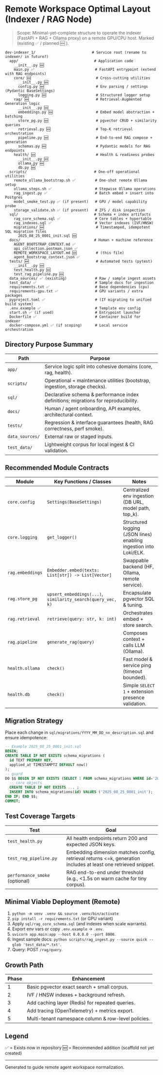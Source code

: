 # Remote Workspace Optimal Layout (Indexer / RAG Node)

> Scope: Minimal-yet-complete structure to operate the indexer (FastAPI + RAG + Ollama proxy) on a remote GPU/CPU host. Marked (existing ✅ / planned 🆕 ).

```
dev-indexer_1/                          # Service root (rename to indexer/ in future?)
  app/                                   # Application code
    __init__.py 🆕
    main.py ✅                            # FastAPI entrypoint (extend with RAG endpoints)
    core/ 🆕                              # Cross-cutting utilities
      __init__.py 🆕
      config.py 🆕                        # Env parsing / settings (Pydantic BaseSettings)
      logging.py 🆕                       # Structured logger setup
    rag/ 🆕                               # Retrieval-Augmented Generation logic
      __init__.py 🆕
      embeddings.py 🆕                    # Embed model abstraction + batching
      store_pg.py 🆕                      # pgvector CRUD + similarity queries
      retrieval.py 🆕                     # Top‑K retrieval orchestration
      pipeline.py 🆕                      # End-to-end RAG compose + generation
      schemas.py 🆕                       # Pydantic models for RAG endpoints
    health/ 🆕                            # Health & readiness probes
      __init__.py 🆕
      ollama.py 🆕
      db.py 🆕
  scripts/                               # One-off operational utilities
    remote_ollama_bootstrap.sh ✅         # One-shot remote Ollama setup
    ollama_steps.sh ✅                    # Stepwise Ollama operations
    rag_ingest.py ✅                      # Batch embed + insert into Postgres
    model_smoke_test.py ✅ (if present)   # GPU / model capability probe
    storage_validate.sh ✅ (if present)   # ZFS / disk inspection
  sql/                                   # Schema + index artifacts
    rag_core_schema.sql ✅                # Core tables + hypertable
    rag_indexes.sql ✅                    # Vector indexes (IVF/HNSW)
    migrations/ 🆕                        # Timestamped, idempotent SQL migration files
      2025_08_25_0001_init.sql 🆕
  docs/                                  # Human + machine reference
    AGENT_BOOTSTRAP_CONTEXT.md ✅
    api_collection.postman.json ✅
    REMOTE_WORKSPACE_LAYOUT.md 🆕         # (this file)
    agent_bootstrap_context.json ✅
  tests/ 🆕                               # Automated tests (pytest)
    __init__.py 🆕
    test_health.py 🆕
    test_rag_pipeline.py 🆕
  data_sources/ ✅ (existing)             # Raw / sample ingest assets
  test_data/ ✅                           # Sample docs for ingestion
  requirements.txt ✅                     # Base dependencies (cpu)
  requirements-gpu.txt ✅                 # GPU variants / extra packages
  pyproject.toml ✅                       # (If migrating to unified build system)
  .env.example ✅                         # Template env config
  start.sh ✅ (if used)                   # Entrypoint launcher
  Dockerfile ✅                           # Container build for indexer
  docker-compose.yml ✅ (if scoping)      # Local service orchestration
```

## Directory Purpose Summary

| Path | Purpose |
|------|---------|
| `app/` | Service logic split into cohesive domains (core, rag, health). |
| `scripts/` | Operational + maintenance utilities (bootstrap, ingestion, storage checks). |
| `sql/` | Declarative schema & performance index definitions; migrations for reproducibility. |
| `docs/` | Human / agent onboarding, API examples, architectural context. |
| `tests/` | Regression & interface guarantees (health, RAG correctness, perf smoke). |
| `data_sources/` | External raw or staged inputs. |
| `test_data/` | Lightweight corpus for local ingest & CI validation. |

## Recommended Module Contracts

| Module | Key Functions / Classes | Notes |
|--------|-------------------------|-------|
| `core.config` | `Settings(BaseSettings)` | Centralized env ingestion (DB URL, model path, top_k). |
| `core.logging` | `get_logger()` | Structured logging (JSON lines) enabling ingestion into Loki/ELK. |
| `rag.embeddings` | `Embedder.embed(texts: List[str]) -> List[Vector]` | Swappable backend (HF, Ollama, remote service). |
| `rag.store_pg` | `upsert_embeddings(...)`, `similarity_search(query_vec, k)` | Encapsulate pgvector SQL & tuning. |
| `rag.retrieval` | `retrieve(query: str, k: int)` | Orchestrates embed + store search. |
| `rag.pipeline` | `generate_rag(query)` | Composes context + calls LLM (Ollama). |
| `health.ollama` | `check()` | Fast model & service ping (timeout bounded). |
| `health.db` | `check()` | Simple `SELECT 1` + extension presence validation. |

## Migration Strategy

Place each change in `sql/migrations/YYYY_MM_DD_nn_description.sql` and ensure idempotence:
```sql
-- Example 2025_08_25_0001_init.sql
BEGIN;
CREATE TABLE IF NOT EXISTS schema_migrations (
  id TEXT PRIMARY KEY,
  applied_at TIMESTAMPTZ DEFAULT now()
);
-- guard
DO $$ BEGIN IF NOT EXISTS (SELECT 1 FROM schema_migrations WHERE id='2025_08_25_0001_init') THEN
  -- core objects
  CREATE TABLE IF NOT EXISTS ... ;
  INSERT INTO schema_migrations(id) VALUES ('2025_08_25_0001_init');
END IF; END $$;
COMMIT;
```

## Test Coverage Targets

| Test | Goal |
|------|------|
| `test_health.py` | All health endpoints return 200 and expected JSON keys. |
| `test_rag_pipeline.py` | Embedding dimension matches config, retrieval returns <=k, generation includes at least one retrieved snippet. |
| `performance_smoke` (optional) | RAG end-to-end under threshold (e.g., <1.5s on warm cache for tiny corpus). |

## Minimal Viable Deployment (Remote)
1. `python -m venv .venv && source .venv/bin/activate`
2. `pip install -r requirements.txt` (or GPU variant)
3. Apply `sql/rag_core_schema.sql` (and indexes when scale warrants).
4. Export env vars or copy `.env.example` -> `.env`.
5. `uvicorn app.main:app --host 0.0.0.0 --port 8000`.
6. Ingest sample docs: `python scripts/rag_ingest.py --source quick --glob 'test_data/*.txt'`.
7. Query: POST `/rag/query`.

## Growth Path
| Phase | Enhancement |
|-------|-------------|
| 1 | Basic pgvector exact search + small corpus. |
| 2 | IVF / HNSW indexes + background refresh. |
| 3 | Add caching layer (Redis) for repeated queries. |
| 4 | Add tracing (OpenTelemetry) + metrics export. |
| 5 | Multi-tenant namespace column & row-level policies. |

## Legend
✅ = Exists now in repository
🆕 = Recommended addition (scaffold not yet created)

---
Generated to guide remote agent workspace normalization.
